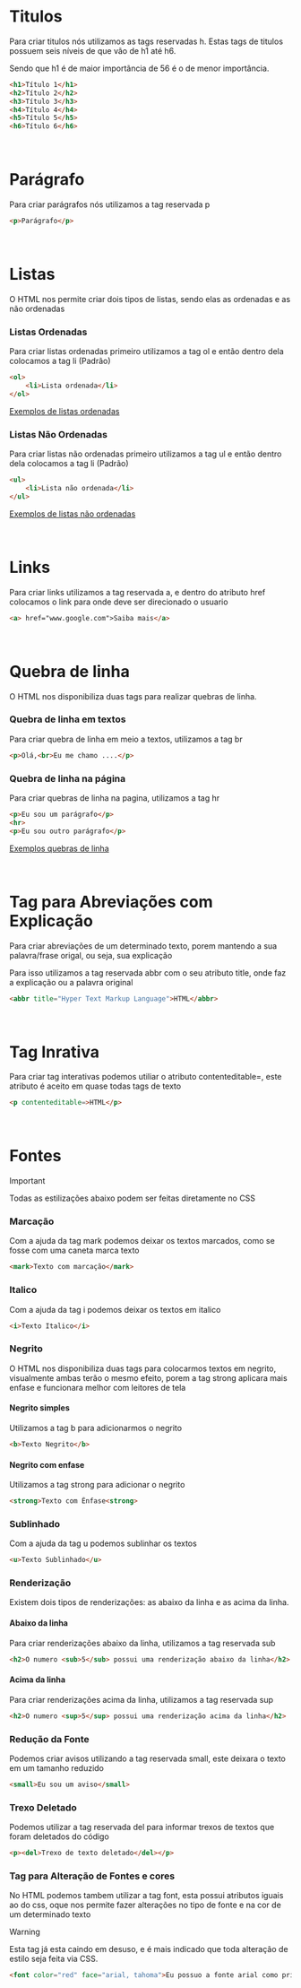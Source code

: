 <h1>Titulos</h1>

<p>Para criar titulos nós utilizamos as tags reservadas h. Estas tags de titulos possuem seis níveis de que vão de h1 até h6.</p>

<p>Sendo que h1 é de maior importãncia de 56 é o de menor importância.</p>

```html
<h1>Título 1</h1>
<h2>Título 2</h2>
<h3>Título 3</h3>
<h4>Título 4</h4>
<h5>Título 5</h5>
<h6>Título 6</h6>
```

<br>

<h1>Parágrafo</h1>

<p>Para criar parágrafos nós utilizamos a tag reservada p</p>

```html
<p>Parágrafo</p>
```

<br>

<h1>Listas</h1>

<p>O HTML nos permite criar dois tipos de listas, sendo elas as ordenadas e as não ordenadas</p>

<h3>Listas Ordenadas</h3>

<p>Para criar listas ordenadas primeiro utilizamos a tag ol e então dentro dela colocamos a tag li (Padrão)</p>

```html
<ol>
    <li>Lista ordenada</li>
</ol>
```

<a href="">Exemplos de listas ordenadas</a>

<h3>Listas Não Ordenadas</h3>

<p>Para criar listas não ordenadas primeiro utilizamos a tag ul e então dentro dela colocamos a tag li (Padrão)</p>

```html
<ul>
    <li>Lista não ordenada</li>
</ul>
```

<a href="">Exemplos de listas não ordenadas</a>

<br>

<h1>Links</h1>

Para criar links utilizamos a tag reservada a, e dentro do atributo href colocamos o link para onde deve ser direcionado o usuario

```html
<a> href="www.google.com">Saiba mais</a>
```

<br>

<h1>Quebra de linha</h1>

O HTML nos disponibiliza duas tags para realizar quebras de linha.

<h3>Quebra de linha em textos</h3>

<p>Para criar quebra de linha em meio a textos, utilizamos a tag br</p>

```html
<p>Olá,<br>Eu me chamo ....</p>
```

<h3>Quebra de linha na página</h3>

<p>Para criar quebras de linha na pagina, utilizamos a tag hr</p>

```html
<p>Eu sou um parágrafo</p>
<hr>
<p>Eu sou outro parágrafo</p>
```

<a href="">Exemplos quebras de linha</a>

<br>

<h1>Tag para Abreviações com Explicação</h1>

<p>Para criar abreviações de um determinado texto, porem mantendo a sua palavra/frase origal, ou seja, sua explicação</p>
<p>Para isso utilizamos a tag reservada abbr com o seu atributo title, onde faz a explicação ou a palavra original</p>

```html
<abbr title="Hyper Text Markup Language">HTML</abbr>
```

<br>

<h1>Tag Inrativa</h1>

<p>Para criar tag interativas podemos utiliar o atributo contenteditable=, este atributo é aceito em quase todas tags de texto</p>

```html
<p contenteditable=>HTML</p>
```

<br>

<h1>Fontes</h1>

> [!IMPORTANT]
> Todas as estilizações abaixo podem ser feitas diretamente no CSS

<h3>Marcação</h3>

<p>Com a ajuda da tag mark podemos deixar os textos marcados, como se fosse com uma caneta marca texto</p>

```html
<mark>Texto com marcação</mark>
```

<h3>Italico</h3>

<p>Com a ajuda da tag i podemos deixar os textos em italico</p>

```html
<i>Texto Italico</i>
```

<h3>Negrito</h3>

<p>O HTML nos disponibiliza duas tags para colocarmos textos em negrito, visualmente ambas terão o mesmo efeito, porem a tag strong aplicara mais enfase e funcionara melhor com leitores de tela</p>

<h4>Negrito simples</h4>

<p>Utilizamos a tag b para adicionarmos o negrito</p>

```html
<b>Texto Negrito</b>
```

<h4>Negrito com enfase</h4>

<p>Utilizamos a tag strong para adicionar o negrito</p>

```html
<strong>Texto com Ênfase<strong>
```

<h3>Sublinhado</h3>

<p>Com a ajuda da tag u podemos sublinhar os textos</p>

```html
<u>Texto Sublinhado</u>
```

<h3>Renderização</h3>

<p>Existem dois tipos de renderizações: as abaixo da linha e as acima da linha.</p>

<h4>Abaixo da linha</h4>

<p>Para criar renderizações abaixo da linha, utilizamos a tag reservada sub</p>

```html
<h2>O numero <sub>5</sub> possui uma renderização abaixo da linha</h2>
```

<h4>Acima da linha</h4>

<p>Para criar renderizações acima da linha, utilizamos a tag reservada sup</p>

```html
<h2>O numero <sup>5</sup> possui uma renderização acima da linha</h2>
```

<h3>Redução da Fonte</h3>

<p>Podemos criar avisos utilizando a tag reservada small, este deixara o texto em um tamanho reduzido</p>

```html
<small>Eu sou um aviso</small>
```

<h3>Trexo Deletado</h3>

<p>Podemos utilizar a tag reservada del para informar trexos de textos que foram deletados do código</p>

```html
<p><del>Trexo de texto deletado</del></p>
```

<h3>Tag para Alteração de Fontes e cores</h3>

<p>No HTML podemos tambem utilizar a tag font, esta possui atributos iguais ao do css, oque nos permite fazer alterações no tipo de fonte e na cor de um determinado texto</p>

> [!WARNING]
> Esta tag já esta caindo em desuso, e é mais indicado que toda alteração de estilo seja feita via CSS.

```html
<font color="red" face="arial, tahoma">Eu possuo a fonte arial como primaria e tahoma como secundaria, e tambem a cor vermelha</font>
```